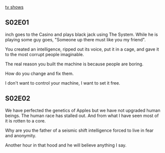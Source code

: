 [tv shows](../Type/tv%20shows.md)

## S02E01

inch goes to the Casino and plays black jack using The System. While he is playing some guy goes, "Someone up there must like you my friend". 

You created an intelligence, ripped out its voice, put it in a cage, and gave it to the most corrupt people imaginable.

The real reason you built the machine is because people are boring.

How do you change and fix them.

I don't want to control your machine, I want to set it free.

## S02E02

We have perfected the genetics of Apples but we have not upgraded human beings. The human race has stalled out. And from what I have seen most of it is rotten to a core.


Why are you the father of a seismic shift intelligence forced to live in fear and anonymity.

Another hour in that hood and he will believe anything I say.
